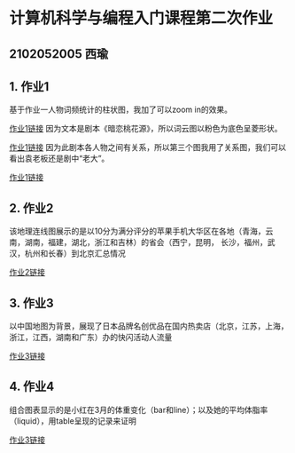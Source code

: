 # 计算机科学与编程入门课程第二次作业
## 2102052005 西瑜
## 1. 作业1
基于作业一人物词频统计的柱状图，我加了可以zoom in的效果。  

[作业1链接](https://sally112xxx.github.io/bar_base.html)
因为文本是剧本《暗恋桃花源》，所以词云图以粉色为底色呈菱形状。  

[作业1链接](https://sally112xxx.github.io/basic_wordcloud.html) 
因为此剧本各人物之间有关系，所以第三个图我用了关系图，我们可以看出袁老板还是剧中“老大”。

[作业1链接](https://sally112xxx.github.io/graph_base.html) 
## 2. 作业2
该地理连线图展示的是以10分为满分评分的苹果手机大华区在各地（青海，云南，湖南，福建，湖北，浙江和吉林）的省会（西宁，昆明， 长沙，福州，武汉，杭州和长春）到北京汇总情况

[作业2链接](https://sally112xxx.github.io/geo_base.html)
## 3. 作业3
以中国地图为背景，展现了日本品牌名创优品在国内热卖店（北京，江苏，上海，浙江，江西，湖南和广东）办的快闪活动人流量

[作业3链接](https://sally112xxx.github.io/map_china_cities.html)
## 4. 作业4
组合图表显示的是小红在3月的体重变化（bar和line）；以及她的平均体脂率（liquid），用table呈现的记录来证明

[作业3链接](https://sally112xxx.github.io/page_draggable_layout.html)
